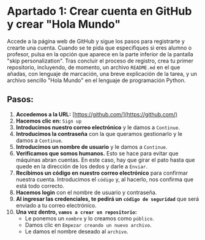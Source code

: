 # Apartado 1: Crear cuenta en GitHub y crear "Hola Mundo"

Accede a la página web de GitHub y sigue los pasos para registrarte y crearte una cuenta. Cuando se te pida que especifiques si eres alumno o profesor, pulsa en la opción que aparece en la parte inferior de la pantalla "skip personalization". Tras concluir el proceso de registro, crea tu primer repositorio, incluyendo, de momento, un archivo `README.md` en el que añadas, con lenguaje de marcación, una breve explicación de la tarea, y un archivo sencillo "Hola Mundo" en el lenguaje de programación Python.

## Pasos:

1. **Accedemos a la URL:** [https://github.com/](https://github.com/)
2. **Hacemos clic en:** `Sign up`
3. **Introducimos nuestro correo electrónico** y le damos a `Continue`.
4. **Introducimos la contraseña** con la que queramos gestionarlo y le damos a `Continue`.
5. **Introducimos un nombre de usuario** y le damos a `Continue`.
6. **Verificamos que somos humanos.** Esto se hace para evitar que máquinas abran cuentas. En este caso, hay que girar el pato hasta que quede en la dirección de los dedos y darle a `Enviar`.
7. **Recibimos un código en nuestro correo electrónico** para confirmar nuestra cuenta. Introducimos el `código` y, al hacerlo, nos confirma que está todo correcto.
8. **Hacemos login** con el nombre de usuario y contraseña.
9. **Al ingresar las credenciales, te pedirá un `código de seguridad`** que será enviado a tu correo electrónico.
10. **Una vez dentro, `vamos a crear un repositorio`:**
    - Le ponemos un `nombre` y lo creamos como `público`.
    - Damos clic en `Empezar creando un nuevo archivo`.
    - Le damos el nombre deseado al `archivo`.

